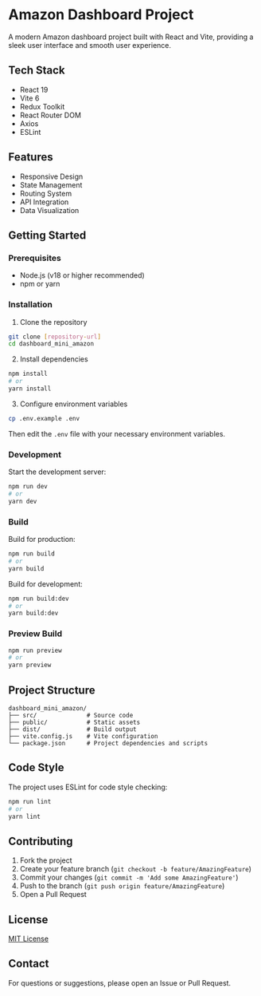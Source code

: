 # Amazon Dashboard Project

A modern Amazon dashboard project built with React and Vite, providing a sleek user interface and smooth user experience.

## Tech Stack

- React 19
- Vite 6
- Redux Toolkit
- React Router DOM
- Axios
- ESLint

## Features

- Responsive Design
- State Management
- Routing System
- API Integration
- Data Visualization

## Getting Started

### Prerequisites

- Node.js (v18 or higher recommended)
- npm or yarn

### Installation

1. Clone the repository
```bash
git clone [repository-url]
cd dashboard_mini_amazon
```

2. Install dependencies
```bash
npm install
# or
yarn install
```

3. Configure environment variables
```bash
cp .env.example .env
```
Then edit the `.env` file with your necessary environment variables.

### Development

Start the development server:
```bash
npm run dev
# or
yarn dev
```

### Build

Build for production:
```bash
npm run build
# or
yarn build
```

Build for development:
```bash
npm run build:dev
# or
yarn build:dev
```

### Preview Build

```bash
npm run preview
# or
yarn preview
```

## Project Structure

```
dashboard_mini_amazon/
├── src/              # Source code
├── public/           # Static assets
├── dist/             # Build output
├── vite.config.js    # Vite configuration
└── package.json      # Project dependencies and scripts
```

## Code Style

The project uses ESLint for code style checking:

```bash
npm run lint
# or
yarn lint
```

## Contributing

1. Fork the project
2. Create your feature branch (`git checkout -b feature/AmazingFeature`)
3. Commit your changes (`git commit -m 'Add some AmazingFeature'`)
4. Push to the branch (`git push origin feature/AmazingFeature`)
5. Open a Pull Request

## License

[MIT License](LICENSE)

## Contact

For questions or suggestions, please open an Issue or Pull Request.
